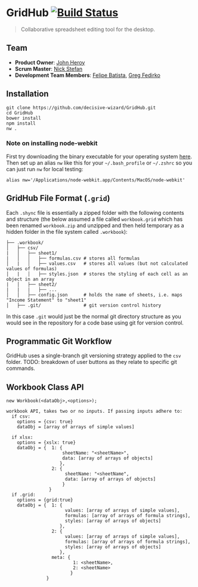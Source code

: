 # GridHub [![Build Status](https://travis-ci.org/decisive-wizard/GridHub.svg?branch=master)](https://travis-ci.org/decisive-wizard/GridHub)

> Collaborative spreadsheet editing tool for the desktop.

## Team

  - __Product Owner__: [John Heroy](https://github.com/johnheroy)
  - __Scrum Master__: [Nick Stefan](https://github.com/nickstefan)
  - __Development Team Members__: [Felipe Batista](https://github.com/fsbatista), [Greg Fedirko](https://github.com/doublelift)

## Installation

```
git clone https://github.com/decisive-wizard/GridHub.git
cd GridHub
bower install
npm install
nw .
```

### Note on installing node-webkit

First try downloading the binary executable for your operating system [here](https://github.com/rogerwang/node-webkit). Then set up an alias `nw` like this for your `~/.bash_profile` or `~/.zshrc` so you can just run `nw` for local testing:

```
alias nw='/Applications/node-webkit.app/Contents/MacOS/node-webkit'
```

## GridHub File Format (`.grid`)

Each `.shync` file is essentially a zipped folder with the following contents and structure (the below assumed a file called `workbook.grid` which has been renamed `workbook.zip` and unzipped and then held temporary as a hidden folder in the file system called `.workbook`):

```
├── .workbook/
│   ├── csv/
|   │   ├── sheet1/
|   │   │   ├── formulas.csv # stores all formulas
│   |   │   ├── values.csv   # stores all values (but not calculated values of formulas)
│   |   │   ├── styles.json  # stores the styling of each cell as an object in an array
|   │   ├── sheet2/
|   |   |   ├── ...
│   │   ├── config.json      # holds the name of sheets, i.e. maps "Income Statement" to "sheet1"
│   ├── .git/                # git version control history
```

In this case `.git` would just be the normal git directory structure as you would see in the repository for a code base using git for version control.

## Programmatic Git Workflow

GridHub uses a single-branch git versioning strategy applied to the `csv` folder. TODO: breakdown of user buttons as they relate to specific git commands.

## Workbook Class API
`new Workbook(<dataObj>,<options>);`

```
workbook API, takes two or no inputs. If passing inputs adhere to:
  if csv: 
    options = {csv: true}
    dataObj = [array of arrays of simple values]
    
  if xlsx:
    options = {xslx: true}
    dataObj = {  1: {
                     sheetName: "<sheetName>",
                     data: [array of arrays of objects]
                    },
                 2: {
                      sheetName: "<sheetName",
                      data: [array of arrays of objects]
                     }
                }
  if .grid:
    options = {grid:true}
    dataObj = {  1: {
                      values: [array of arrays of simple values],
                      formulas: [array of arrays of formula strings],
                      styles: [array of arrays of objects]
                    },
                 2: {
                      values: [array of arrays of simple values],
                      formulas: [array of arrays of formula strings],
                      styles: [array of arrays of objects]
                    },
                 meta: {
                         1: <sheetName>,
                         2: <sheetName>
                        }
               }
```
